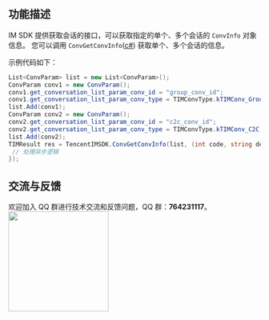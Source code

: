 ## 功能描述
IM SDK 提供获取会话的接口，可以获取指定的单个、多个会话的 `ConvInfo` 对象信息。
您可以调用 `ConvGetConvInfo`([c#](https://comm.qq.com/im/doc/unity/api/ConvApi/ConvGetConvInfo.html)) 获取单个、多个会话的信息。


示例代码如下：


```c#
List<ConvParam> list = new List<ConvParam>();
ConvParam conv1 = new ConvParam();
conv1.get_conversation_list_param_conv_id = "group_conv_id";
conv1.get_conversation_list_param_conv_type = TIMConvType.kTIMConv_Group;
list.Add(conv1);
ConvParam conv2 = new ConvParam();
conv2.get_conversation_list_param_conv_id = "c2c_conv_id";
conv2.get_conversation_list_param_conv_type = TIMConvType.kTIMConv_C2C;
list.Add(conv2);
TIMResult res = TencentIMSDK.ConvGetConvInfo(list, (int code, string desc, List<ConvInfo> info_list, string user_data)=>{
 // 处理异步逻辑
});
```


## 交流与反馈

欢迎加入 QQ 群进行技术交流和反馈问题，QQ 群：**764231117**。
<img style="width: 200px; max-width: inherit;" src="https://qcloudimg.tencent-cloud.cn/raw/0a958e8572783faf746ea3233781322c.jpg" />



